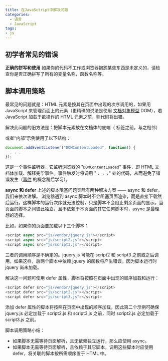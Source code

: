 ```yaml
---
title: 在JavaSctript中解决问题
categories:
  - 语言
  - JavaScript
tags:
- js
---
```


## 初学者常见的错误

**正确的拼写和使用**
如果你的代码不工作或浏览器抱怨某些东西是未定义的，请检查你是否正确拼写了所有的变量名称，函数名称等。

## 脚本调用策略

最常见的问题就是：HTML 元素是按其在页面中出现的次序调用的，如果用 JavaScript 来管理页面上的元素（更精确的说法是使用 [文档对象模型](https://developer.mozilla.org/zh-CN/docs/Web/API/Document_Object_Model) DOM），若 JavaScript 加载于欲操作的 HTML 元素之前，则代码将出错。

解决此问题的旧方法是：把脚本元素放在文档体的底端（</body> 标签之前，与之相邻）

或者“内部”示例使用了以下结构：

```js
document.addEventListener("DOMContentLoaded", function() {
  . . .
});
```

这是一个事件监听器，它监听浏览器的 "`DOMContentLoaded`" 事件，即 HTML 文档体加载、解释完毕事件。事件触发时将调用 " `. . .`" 处的代码，从而避免了错误发生（[事件](https://developer.mozilla.org/zh-CN/docs/Learn/JavaScript/Building_blocks/Events) 的概念稍后学习）。

**async 和 defer**
上述的脚本阻塞问题实际有两种解决方案 —— async 和 defer。我们来依次讲解。
浏览器遇到 async 脚本时不会阻塞页面渲染，而是直接下载然后运行。这样脚本的运行次序就无法控制，只是脚本不会阻止剩余页面的显示。当页面的脚本之间彼此独立，且不依赖于本页面的其它任何脚本时，async 是最理想的选择。

比如，如果你的页面要加载以下三个脚本：

```js
<script async src="js/vendor/jquery.js"></script>
<script async src="js/script2.js"></script>
<script async src="js/script3.js"></script>
```

三者的调用顺序是不确定的。jquery.js 可能在 script2 和 script3 之前或之后调用，如果这样，后两个脚本中依赖 jquery 的函数将产生错误，因为脚本运行时 jquery 尚未加载。

解决这一问题可使用 defer 属性，脚本将按照在页面中出现的顺序加载和运行：

```js
<script defer src="js/vendor/jquery.js"></script>
<script defer src="js/script2.js"></script>
<script defer src="js/script3.js"></script>
```

添加 defer 属性的脚本将按照在页面中出现的顺序加载，因此第二个示例可确保 jquery.js 必定加载于 script2.js 和 script3.js 之前，同时 script2.js 必定加载于 script3.js 之前。

脚本调用策略小结：

* 如果脚本无需等待页面解析，且无依赖独立运行，那么应使用 async。
* 如果脚本无需等待页面解析，且依赖于其它脚本，调用这些脚本时应使用 defer，将关联的脚本按所需顺序置于 HTML 中。

